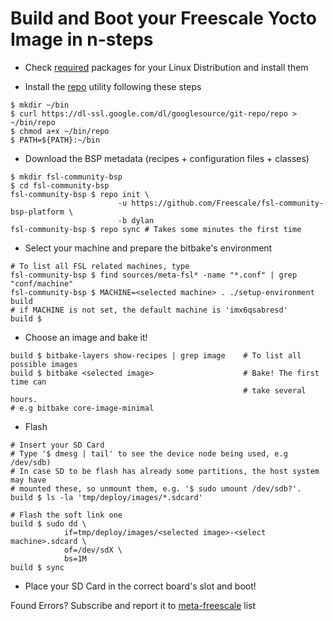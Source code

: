 # Build and Boot your Freescale Yocto Image in n-steps

* Check [required](http://www.yoctoproject.org/docs/1.4/ref-manual/ref-manual.html#required-packages-for-the-host-development-system) packages for your Linux Distribution and install them

* Install the [repo](http://source.android.com/source/developing.html) utility 
following these steps

~~~~ {.bash}
$ mkdir ~/bin
$ curl https://dl-ssl.google.com/dl/googlesource/git-repo/repo > ~/bin/repo
$ chmod a+x ~/bin/repo
$ PATH=${PATH}:~/bin
~~~~

* Download the BSP metadata (recipes + configuration files + classes)

~~~~ {.bash}
$ mkdir fsl-community-bsp
$ cd fsl-community-bsp
fsl-community-bsp $ repo init \
                        -u https://github.com/Freescale/fsl-community-bsp-platform \
                        -b dylan
fsl-community-bsp $ repo sync # Takes some minutes the first time 
~~~~

* Select your machine and prepare the bitbake's environment

~~~~ {.bash}
# To list all FSL related machines, type
fsl-community-bsp $ find sources/meta-fsl* -name "*.conf" | grep "conf/machine"
fsl-community-bsp $ MACHINE=<selected machine> . ./setup-environment build
# if MACHINE is not set, the default machine is 'imx6qsabresd'
build $
~~~~

* Choose an image and bake it!

~~~~ {.bash}
build $ bitbake-layers show-recipes | grep image   	# To list all possible images
build $ bitbake <selected image>		   			# Bake! The first time can 
													# take several hours.
# e.g bitbake core-image-minimal
~~~~

* Flash

~~~~ {.bash}
# Insert your SD Card
# Type '$ dmesg | tail' to see the device node being used, e.g /dev/sdb)
# In case SD to be flash has already some partitions, the host system may have 
# mounted these, so unmount them, e.g. '$ sudo umount /dev/sdb?'.
build $ ls -la 'tmp/deploy/images/*.sdcard'

# Flash the soft link one
build $ sudo dd \
			if=tmp/deploy/images/<selected image>-<select machine>.sdcard \
			of=/dev/sdX \
			bs=1M
build $ sync				
~~~~

* Place your SD Card in the correct board's slot and boot!

Found Errors? Subscribe and report it to [meta-freescale](https://lists.yoctoproject.org/listinfo/meta-freescale) list
